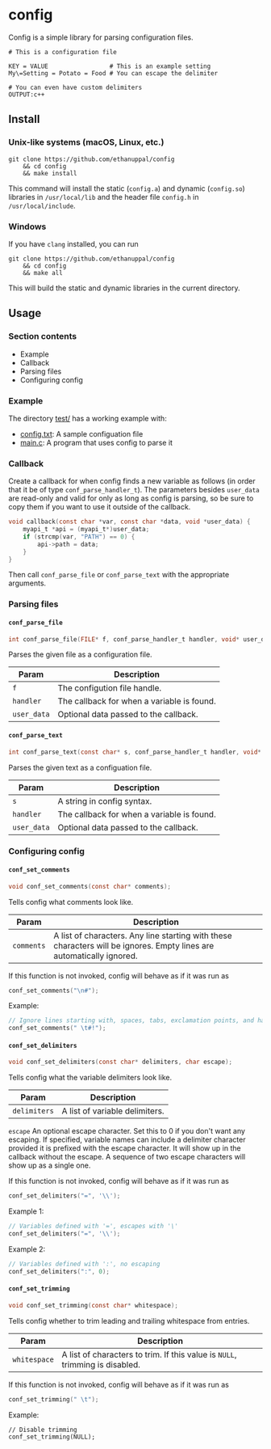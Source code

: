 # config

Config is a simple library for parsing configuration files.

```
# This is a configuration file

KEY = VALUE                 # This is an example setting
My\=Setting = Potato = Food # You can escape the delimiter

# You can even have custom delimiters
OUTPUT:c++
```

## Install

### Unix-like systems (macOS, Linux, etc.)

```
git clone https://github.com/ethanuppal/config
    && cd config
    && make install
```

This command will install the static (`config.a`) and dynamic (`config.so`) libraries in `/usr/local/lib` and the header file `config.h` in `/usr/local/include`.

### Windows

If you have `clang` installed, you can run

```
git clone https://github.com/ethanuppal/config
    && cd config
    && make all
```

This will build the static and dynamic libraries in the current directory.

## Usage

### Section contents

* Example
* Callback
* Parsing files
* Configuring config

### Example

The directory [test/](test) has a working example with:

* [config.txt](test/config.txt): A sample configuation file
* [main.c](test/main.c): A program that uses config to parse it

### Callback

Create a callback for when config finds a new variable as follows (in order that it be of type `conf_parse_handler_t`). The parameters besides `user_data` are read-only and valid for only as long as config is parsing, so be sure to copy them if you want to use it outside of the callback.

```c
void callback(const char *var, const char *data, void *user_data) {
    myapi_t *api = (myapi_t*)user_data;
    if (strcmp(var, "PATH") == 0) {
        api->path = data;
    }
}
```

Then call `conf_parse_file` or `conf_parse_text` with the appropriate arguments.

### Parsing files

#### `conf_parse_file`

```c
int conf_parse_file(FILE* f, conf_parse_handler_t handler, void* user_data);
```
Parses the given file as a configuration file.

Param | Description
----- | -----------
`f` | The configution file handle.
`handler` | The callback for when a variable is found.
`user_data` | Optional data passed to the callback.

#### `conf_parse_text`

```c
int conf_parse_text(const char* s, conf_parse_handler_t handler, void* user_data);
```
Parses the given text as a configuation file.

Param | Description
----- | -----------
`s` | A string in config syntax.
`handler` | The callback for when a variable is found.
`user_data` | Optional data passed to the callback.

### Configuring config

#### `conf_set_comments`

```c
void conf_set_comments(const char* comments);
```
Tells config what comments look like.

Param | Description
----- | -----------
`comments` | A list of characters. Any line starting with these characters will be ignores. Empty lines are automatically ignored.

If this function is not invoked, config will behave as if it was run as
```c
conf_set_comments("\n#");
```

Example:
```c
// Ignore lines starting with, spaces, tabs, exclamation points, and hashtags.
conf_set_comments(" \t#!");
```

#### `conf_set_delimiters`

```c
void conf_set_delimiters(const char* delimiters, char escape);
```
Tells config what the variable delimiters look like.

Param | Description
----- | -----------
`delimiters` | A list of variable delimiters.
`escape` An optional escape character. Set this to 0 if you don't want any escaping. If specified, variable names can include a delimiter character provided it is prefixed with the escape character. It will show up in the callback without the escape. A sequence of two escape characters will show up as a single one.

If this function is not invoked, config will behave as if it was run as
```c
conf_set_delimiters("=", '\\');
```

Example 1:
```c
// Variables defined with '=', escapes with '\'
conf_set_delimiters("=", '\\');
```

Example 2:
```c
// Variables defined with ':', no escaping
conf_set_delimiters(":", 0);
```

#### `conf_set_trimming`

```c
void conf_set_trimming(const char* whitespace);
```
Tells config whether to trim leading and trailing whitespace from entries.

Param | Description
----- | -----------
`whitespace` | A list of characters to trim. If this value is `NULL`, trimming is disabled.

If this function is not invoked, config will behave as if it was run as
```c
conf_set_trimming(" \t");
```

Example:
```
// Disable trimming
conf_set_trimming(NULL);
```
